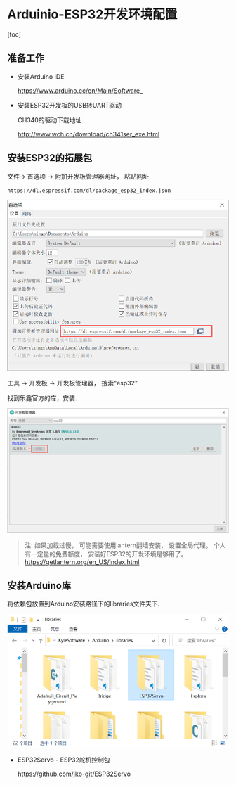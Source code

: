 # Arduinio-ESP32开发环境配置

[toc]

## 准备工作

* 安装Arduino IDE

  https://www.arduino.cc/en/Main/Software_

* 安装ESP32开发板的USB转UART驱动

  CH340的驱动下载地址

  http://www.wch.cn/download/ch341ser_exe.html



## 安装ESP32的拓展包

文件-> 首选项 -> 附加开发板管理器网址， 粘贴网址

```
https://dl.espressif.com/dl/package_esp32_index.json
```

![image-20210602160822130](image/Arduinio-ESP32开发环境配置/image-20210602160822130.png)



工具 -> 开发板 -> 开发板管理器， 搜索"esp32"

找到乐鑫官方的库，安装.

![image-20210602162515608](image/Arduinio-ESP32开发环境配置/image-20210602162515608.png)

> 注:  如果加载过慢， 可能需要使用lantern翻墙安装， 设置全局代理。 个人有一定量的免费额度， 安装好ESP32的开发环境是够用了。  https://getlantern.org/en_US/index.html

## 安装Arduino库

将依赖包放置到Arduino安装路径下的libraries文件夹下. 

![image-20210920195819245](image/Arduinio-ESP32开发环境配置/image-20210920195819245.png)



* ESP32Servo - ESP32舵机控制包

  https://github.com/jkb-git/ESP32Servo

